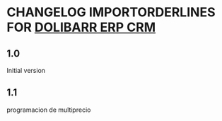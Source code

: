 # CHANGELOG IMPORTORDERLINES FOR [DOLIBARR ERP CRM](https://www.dolibarr.org)

## 1.0

Initial version
## 1.1

programacion de multiprecio
